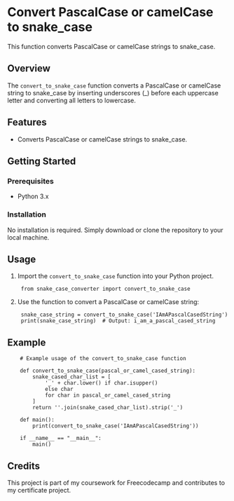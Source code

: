 # Convert PascalCase or camelCase to snake_case

This function converts PascalCase or camelCase strings to snake_case.

## Overview

The `convert_to_snake_case` function converts a PascalCase or camelCase string to snake_case by inserting underscores (_) before each uppercase letter and converting all letters to lowercase.

## Features

- Converts PascalCase or camelCase strings to snake_case.

## Getting Started
### Prerequisites
- Python 3.x
### Installation
No installation is required. Simply download or clone the repository to your local machine.

## Usage

1. Import the `convert_to_snake_case` function into your Python project.

        from snake_case_converter import convert_to_snake_case

2. Use the function to convert a PascalCase or camelCase string:

        snake_case_string = convert_to_snake_case('IAmAPascalCasedString')
        print(snake_case_string)  # Output: i_am_a_pascal_cased_string

## Example

        # Example usage of the convert_to_snake_case function

        def convert_to_snake_case(pascal_or_camel_cased_string):
            snake_cased_char_list = [
                '_' + char.lower() if char.isupper()
                else char
                for char in pascal_or_camel_cased_string
            ]
            return ''.join(snake_cased_char_list).strip('_')

        def main():
            print(convert_to_snake_case('IAmAPascalCasedString'))

        if __name__ == "__main__":
            main()

## Credits

This project is part of my coursework for Freecodecamp and contributes to my certificate project.